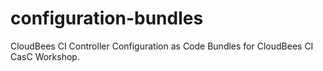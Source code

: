 # configuration-bundles
CloudBees CI Controller Configuration as Code Bundles for CloudBees CI CasC Workshop.
